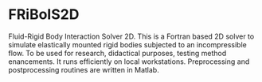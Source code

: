 # FRiBoIS2D
Fluid-Rigid Body Interaction Solver 2D. This is a Fortran based 2D solver to simulate elastically mounted rigid bodies subjected to an incompressible flow. To be used for research, didactical purposes, testing method enancements. It runs efficiently on local workstations. Preprocessing and postprocessing routines are written in Matlab.
